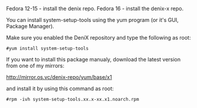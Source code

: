 Fedora 12-15 - install the denix repo.
Fedora 16 - install the denix-x repo.

You can install system-setup-tools using the yum program (or it's GUI, Package Manager).

Make sure you enabled the DeniX repository and type the following as root:

```vim
#yum install system-setup-tools
```
If you want to install this package manualy, download the latest version from one of my mirrors:

http://mirror.os.vc/denix-repo/yum/base/x1

and install it by using this command as root:

```vim
#rpm -ivh system-setup-tools.xx.x-xx.x1.noarch.rpm
```

